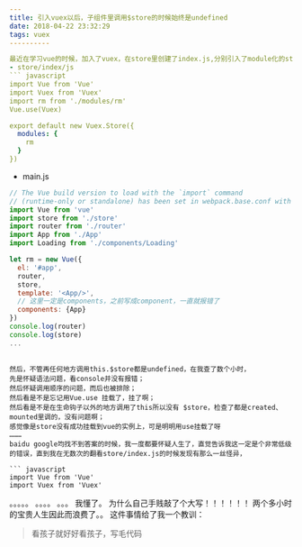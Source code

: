 ```yaml
---
title: 引入vuex以后，子组件里调用$store的时候始终是undefined
date: 2018-04-22 23:32:29
tags: vuex
----------

最近在学习vue的时候，加入了vuex，在store里创建了index.js,分别引入了module化的store，然后在main.js里引入了store/index.js，引入成功，但是在子组件里调用this.$store的时候一直都是undefined，代码分别如下：
- store/index/js
``` javascript
import Vue from 'Vue'
import Vuex from 'Vuex'
import rm from './modules/rm'
Vue.use(Vuex)

export default new Vuex.Store({
  modules: {
    rm
  }
})
```

- main.js

``` javascript
// The Vue build version to load with the `import` command
// (runtime-only or standalone) has been set in webpack.base.conf with an alias.
import Vue from 'vue'
import store from './store'
import router from './router'
import App from './App'
import Loading from './components/Loading'

let rm = new Vue({
  el: '#app',
  router,
  store,
  template: '<App/>',
  // 这里一定是components，之前写成component，一直就报错了
  components: {App}
})
console.log(router)
console.log(store)
...
```

```

然后，不管再任何地方调用this.$store都是undefined，在我查了数个小时，
先是怀疑语法问题，看console并没有报错；
然后怀疑调用顺序的问题，而后也被排除；
然后看是不是忘记用Vue.use 挂载了，挂了啊；
然后看是不是在生命钩子以外的地方调用了this所以没有 $store，检查了都是created、mounted里调的，没有问题啊；
感觉像是store没有成功挂载到vue的实例上，可是明明用use挂载了呀
………
baidu google均找不到答案的时候，我一度都要怀疑人生了，直觉告诉我这一定是个非常低级的错误，直到我在无数次的翻看store/index.js的时候发现有那么一丝怪异，

``` javascript
import Vue from 'Vue'
import Vuex from 'Vuex'
```

。。。。。
。。。。
。。。
我懂了。
为什么自己手贱敲了个大写！！！！！！
两个多小时的宝贵人生因此而浪费了。。
这件事情给了我一个教训：
> 看孩子就好好看孩子，写毛代码